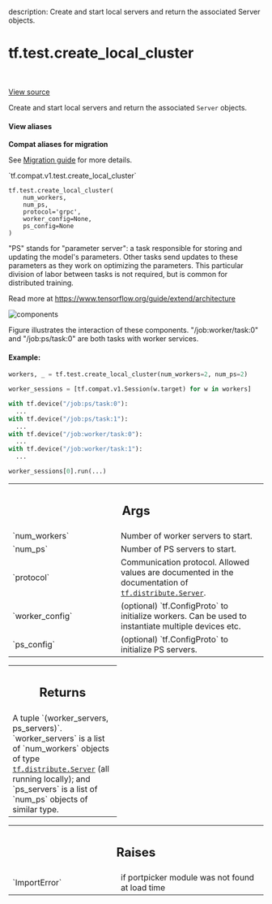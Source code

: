 description: Create and start local servers and return the associated Server objects.

<div itemscope itemtype="http://developers.google.com/ReferenceObject">
<meta itemprop="name" content="tf.test.create_local_cluster" />
<meta itemprop="path" content="Stable" />
</div>

# tf.test.create_local_cluster

<!-- Insert buttons and diff -->

<table class="tfo-notebook-buttons tfo-api nocontent" align="left">

</table>

<a target="_blank" class="external" href="/code/stable/tensorflow/python/framework/test_util.py">View source</a>



Create and start local servers and return the associated `Server` objects.


<section class="expandable">
  <h4 class="showalways">View aliases</h4>
  <p>
<b>Compat aliases for migration</b>
<p>See
<a href="https://www.tensorflow.org/guide/migrate">Migration guide</a> for
more details.</p>
<p>`tf.compat.v1.test.create_local_cluster`</p>
</p>
</section>

<pre class="devsite-click-to-copy prettyprint lang-py tfo-signature-link">
<code>tf.test.create_local_cluster(
    num_workers,
    num_ps,
    protocol=&#x27;grpc&#x27;,
    worker_config=None,
    ps_config=None
)
</code></pre>



<!-- Placeholder for "Used in" -->

"PS" stands for "parameter server": a task responsible for storing and
updating the model's parameters. Other tasks send updates to these parameters
as they work on optimizing the parameters. This particular division of labor
between tasks is not required, but is common for distributed training.

Read more at https://www.tensorflow.org/guide/extend/architecture

![components](https://www.tensorflow.org/images/diag1.svg "components")


Figure illustrates the interaction of these components.
"/job:worker/task:0" and "/job:ps/task:0" are both tasks with worker services.


#### Example:


```python
workers, _ = tf.test.create_local_cluster(num_workers=2, num_ps=2)

worker_sessions = [tf.compat.v1.Session(w.target) for w in workers]

with tf.device("/job:ps/task:0"):
  ...
with tf.device("/job:ps/task:1"):
  ...
with tf.device("/job:worker/task:0"):
  ...
with tf.device("/job:worker/task:1"):
  ...

worker_sessions[0].run(...)
```

<!-- Tabular view -->
 <table class="responsive fixed orange">
<colgroup><col width="214px"><col></colgroup>
<tr><th colspan="2"><h2 class="add-link">Args</h2></th></tr>

<tr>
<td>
`num_workers`<a id="num_workers"></a>
</td>
<td>
Number of worker servers to start.
</td>
</tr><tr>
<td>
`num_ps`<a id="num_ps"></a>
</td>
<td>
Number of PS servers to start.
</td>
</tr><tr>
<td>
`protocol`<a id="protocol"></a>
</td>
<td>
Communication protocol. Allowed values are documented in the
documentation of <a href="../../tf/distribute/Server.md"><code>tf.distribute.Server</code></a>.
</td>
</tr><tr>
<td>
`worker_config`<a id="worker_config"></a>
</td>
<td>
(optional) `tf.ConfigProto` to initialize workers. Can be
used to instantiate multiple devices etc.
</td>
</tr><tr>
<td>
`ps_config`<a id="ps_config"></a>
</td>
<td>
(optional) `tf.ConfigProto` to initialize PS servers.
</td>
</tr>
</table>



<!-- Tabular view -->
 <table class="responsive fixed orange">
<colgroup><col width="214px"><col></colgroup>
<tr><th colspan="2"><h2 class="add-link">Returns</h2></th></tr>
<tr class="alt">
<td colspan="2">
A tuple `(worker_servers, ps_servers)`.  `worker_servers` is a list
of `num_workers` objects of type <a href="../../tf/distribute/Server.md"><code>tf.distribute.Server</code></a> (all running
locally);
and `ps_servers` is a list of `num_ps` objects of similar type.
</td>
</tr>

</table>



<!-- Tabular view -->
 <table class="responsive fixed orange">
<colgroup><col width="214px"><col></colgroup>
<tr><th colspan="2"><h2 class="add-link">Raises</h2></th></tr>

<tr>
<td>
`ImportError`<a id="ImportError"></a>
</td>
<td>
if portpicker module was not found at load time
</td>
</tr>
</table>

